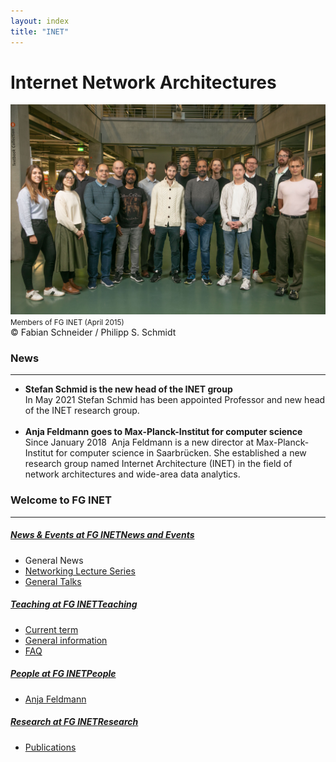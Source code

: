 ```yaml
---
layout: index
title: "INET"
---
```


# Internet Network Architectures

<div class="row mb-4">
  <div class="col-12">
    <img src="images/new-banner.jpg" class="img-fluid w-50">
    <div><small>Members of FG INET (April 2015)</small></div>
    <div class="copyright">©&nbsp;Fabian Schneider / Philipp S. Schmidt</div>
  </div>
</div>
<div class="row mb-4">
  <div id="c683795" class="col-12">
    <h3>News</h3>
    <hr>
    <div class="csc-text">
      <ul>
        <li><strong>Stefan Schmid is the new head of the INET group</strong><br>In May 2021 Stefan Schmid has
          been appointed Professor and new head of the INET research group.<br><br></li>
        <li><strong>Anja Feldmann goes to Max-Planck-Institut for computer science</strong><br>Since January
          2018&nbsp; Anja Feldmann is a new director at Max-Planck-Institut for computer science in Saarbrücken.
          She established a new research group named Internet Architecture (INET) in the field of network
          architectures and wide-area data analytics. <br> </li>
      </ul>
    </div>
  </div>
</div>
<div class="row mb-4">
  <div class="col-12">
    <h3>Welcome to FG INET</h3>
    <hr>
    <div class="row mb-4">
      <div class="col-6">
        <h5 class="bg-white p-2">
          <a href="news/"><em>News &amp; Events at FG INET</em>News and Events</a>
        </h5>
        <ul>
          <li>General News</li>
          <li><a href="news/nls/">Networking Lecture Series</a></li>
          <li><a href="news1/pgt/">General Talks</a></li>
        </ul>
      </div>
      <div class="col-6">
        <h5 class="bg-white p-2">
          <a href="teaching0/"><em>Teaching at FG INET</em>Teaching</a>
        </h5>
        <ul>
          <li><a href="teaching0/ws2020211/">Current term</a></li>
          <li><a href="teaching0/infoteaching/">General information</a></li>
          <li><a href="teaching0/infoteaching/faq0/">FAQ</a></li>
        </ul>
      </div>
    </div>
    <div class="row mb-4">
      <div class="col-6">
        <h5 class="bg-white p-2">
          <a href="people/"><em>People at FG INET</em>People</a>
        </h5>
        <ul>
          <li><a href="people/profs0/anja/">Anja Feldmann</a></li>
        </ul>
      </div>
      <div class="col-6">
        <h5 class="bg-white p-2">
          <a href="research/"><em>Research at FG INET</em>Research</a>
        </h5>
        <ul>
          <li><a href="research/publications/">Publications</a></li>
        </ul>
      </div>
    </div>
  </div>
</div>
